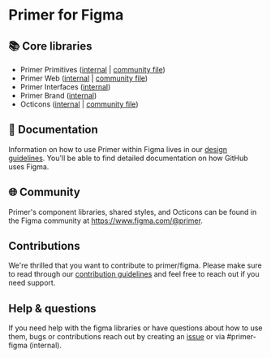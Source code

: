 # Primer for Figma

## 📚 Core libraries
- Primer Primitives ([internal](https://www.figma.com/file/B5XPE8IwGPIZDAvN7jqWqx/?node-id=9%3A2) | [community file](https://www.figma.com/community/file/854766928300977832))
- Primer Web ([internal](https://www.figma.com/file/GCvY3Qv8czRgZgvl1dG6lp/Primer-Web?node-id=136%3A1805&viewport=77%2C-235%2C0.5) | [community file](https://www.figma.com/community/file/854767373644076713))
- Primer Interfaces ([internal](https://www.figma.com/file/Y2xJLFBrU7yyiDLlEkQXcF/Primer-Interfaces?node-id=0%3A1&viewport=663%2C490%2C0.6640625))
- Primer Brand ([internal](https://www.figma.com/file/BJ95AjraesmRCWsKA013GS/Primer-Brand))
- Octicons ([internal](https://www.figma.com/file/1ljgTFkT5NKNRfq5hw07JQ/Octicons?node-id=0%3A1&viewport=664%2C488%2C1) | [community file](https://www.figma.com/community/file/809920999413919915))

## 📖 Documentation
Information on how to use Primer within Figma lives in our [design guidelines](https://primer.style/guides/figma). You'll be able to find detailed documentation on how GitHub uses Figma.

## 🌐 Community

Primer's component libraries, shared styles, and Octicons can be found in the Figma community at https://www.figma.com/@primer.

## Contributions
We're thrilled that you want to contribute to primer/figma. Please make sure to read through our [contribution guidelines](./CONTRIBUTION.md) and feel free to reach out if you need support.

## Help & questions

If you need help with the figma libraries or have questions about how to use them, bugs or contributions reach out by creating an [issue](https://github.com/primer/figma/issues/new/choose) or via #primer-figma (internal).
